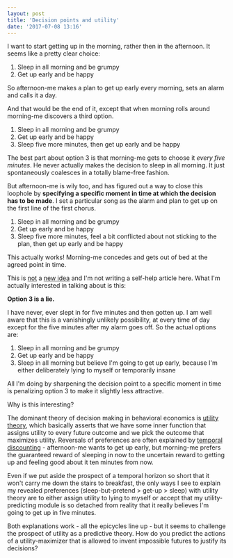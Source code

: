 ```yaml
---
layout: post
title: 'Decision points and utility'
date: '2017-07-08 13:16'
---
```


I want to start getting up in the morning, rather then in the afternoon. It seems like a pretty clear choice:

1. Sleep in all morning and be grumpy
2. Get up early and be happy 

So afternoon-me makes a plan to get up early every morning, sets an alarm and calls it a day.

And that would be the end of it, except that when morning rolls around morning-me discovers a third option.

1. Sleep in all morning and be grumpy
2. Get up early and be happy 
3. Sleep five more minutes, then get up early and be happy

The best part about option 3 is that morning-me gets to choose it *every five minutes*. He never actually makes the decision to sleep in all morning. It just spontaneously coalesces in a totally blame-free fashion.

But afternoon-me is wily too, and has figured out a way to close this loophole by __specifying a specific moment in time at which the decision has to be made__. I set a particular song as the alarm and plan to get up on the first line of the first chorus.

1. Sleep in all morning and be grumpy
2. Get up early and be happy 
3. Sleep five more minutes, feel a bit conflicted about not sticking to the plan, then get up early and be happy

This actually works! Morning-me concedes and gets out of bed at the agreed point in time.

This is [not](https://chrisguillebeau.com/how-to-be-decisive/) a [new idea](http://lesswrong.com/lw/o7c/making_intentions_concrete_triggeraction_planning/) and I'm not writing a self-help article here. What I'm actually interested in talking about is this:

__Option 3 is a lie.__

I have never, ever slept in for five minutes and then gotten up. I am well aware that this is a vanishingly unlikely possibility, at every time of day except for the five minutes after my alarm goes off. So the actual options are:

1. Sleep in all morning and be grumpy
2. Get up early and be happy
3. Sleep in all morning but believe I'm going to get up early, because I'm either deliberately lying to myself or temporarily insane

All I'm doing by sharpening the decision point to a specific moment in time is penalizing option 3 to make it slightly less attractive.

Why is this interesting?

The dominant theory of decision making in behavioral economics is [utility theory](https://en.wikipedia.org/wiki/Utility), which basically asserts that we have some inner function that assigns utility to every future outcome and we pick the outcome that maximizes utility. Reversals of preferences are often explained by [temporal discounting](https://en.wikipedia.org/wiki/Temporal_discounting) - afternoon-me wants to get up early, but morning-me prefers the guaranteed reward of sleeping in now to the uncertain reward to getting up and feeling good about it ten minutes from now.

Even if we put aside the prospect of a temporal horizon so short that it won't carry me down the stairs to breakfast, the only ways I see to explain my revealed preferences (sleep-but-pretend > get-up > sleep) with utility theory are to either assign utility to lying to myself or accept that my utility-predicting module is so detached from reality that it really believes I'm going to get up in five minutes.

Both explanations work - all the epicycles line up - but it seems to challenge the prospect of utility as a predictive theory. How do you predict the actions of a utility-maximizer that is allowed to invent impossible futures to justify its decisions? 
